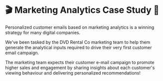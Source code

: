 ﻿# :clapper: Marketing Analytics Case Study :dvd:

Personalized customer emails based on marketing analytics is a winning strategy for many digital companies.

We've been tasked by the DVD Rental Co marketing team to help them generate the analytical inputs required to drive their very first customer email campaign.

The marketing team expects their customer e-mail campaign to promote higher sales and engagement by sharing insights about each customer's viewing behaviour and delivering personalized recommendations!
